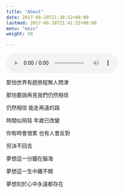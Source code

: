 ```yaml
---
title: "About"
date: 2017-08-20T21:38:52+08:00
lastmod: 2017-08-28T21:41:52+08:00
menu: "main"
weight: 50

---
```


<!-- Hugo is a static site engine written in Go.


It makes use of a variety of open source projects including:

* [Cobra](https://github.com/spf13/cobra)
* [Viper](https://github.com/spf13/viper)
* [J Walter Weatherman](https://github.com/spf13/jWalterWeatherman)
* [Cast](https://github.com/spf13/cast)

Learn more and contribute on [GitHub](https://github.com/gohugoio). -->
<!-- https://null.w0x7ce.com/media/%E9%9B%A2%E5%88%A5%E4%B9%8B%E5%89%8D.mp3 -->
<!-- https://media_ipv6.w0x7ce.com/media/%e9%9b%a2%e5%88%a5%e4%b9%8b%e5%89%8d.mp3 -->
<audio controls="controls" autoplay="autoplay" src="https://me.w0x7ce.eu/media/%E9%9B%A2%E5%88%A5%E4%B9%8B%E5%89%8D.mp3">
    Your browser does not support the HTML5 audio element.
</audio>



那怕世界有趟旅程無人問津

那怕要說再見我們仍然相信

仍然相信 能走再遠的路

時間似飛毯 年歲已改變

你有時會很累 也有人會反對

但決不回去

夢想這一分鐘在腦海

夢想這一生中離不開

夢想刻於心中永遠都存在

